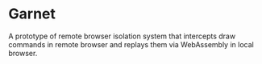# Garnet

A prototype of remote browser isolation system that intercepts draw commands in remote browser and replays them via WebAssembly in local browser.
